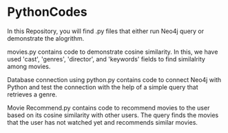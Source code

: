 # PythonCodes
In this Repository, you will find .py files that either run Neo4j query or demonstrate the alogrithm.

movies.py contains code to demonstrate cosine similarity. In this, we have used 'cast', 'genres', 'director', and 'keywords' fields to find similalrity among movies. 

Database connection using python.py contains code to connect Neo4j with Python and test the connection with the help of a simple query that retrieves a genre.

Movie Recommend.py contains code to recommend movies to the user based on its cosine similarity with other users. The query finds the movies that the user has not watched yet and recommends similar movies. 


